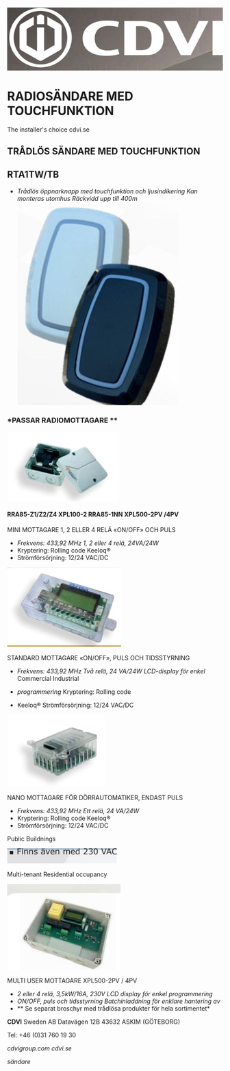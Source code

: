 ![](_page_0_Picture_0.jpeg)

# RADIOSÄNDARE MED TOUCHFUNKTION

The installer's choice cdvi.se

## TRÅDLÖS SÄNDARE MED TOUCHFUNKTION

## **RTA1TW/TB**

- *Trådlös öppnarknapp med touchfunktion och ljusindikering Kan monteras utomhus Räckvidd upp till 400m*
![](_page_1_Picture_3.jpeg)

### *PASSAR RADIOMOTTAGARE **

![](_page_1_Picture_5.jpeg)

#### **RRA85-Z1/Z2/Z4 XPL100-2 RRA85-1NN XPL500-2PV /4PV**

MINI MOTTAGARE 1, 2 ELLER 4 RELÄ «ON/OFF» OCH PULS

- *Frekvens: 433,92 MHz 1, 2 eller 4 relä, 24VA/24W*
- Kryptering: Rolling code Keeloq®
- Strömförsörjning: 12/24 VAC/DC

![](_page_1_Picture_11.jpeg)

STANDARD MOTTAGARE «ON/OFF», PULS OCH TIDSSTYRNING

- *Frekvens: 433,92 MHz Två relä, 24 VA/24W LCD-display för enkel*
Commercial Industrial

- *programmering* Kryptering: Rolling code
- Keeloq® Strömförsörjning: 12/24 VAC/DC

![](_page_1_Picture_17.jpeg)

NANO MOTTAGARE FÖR DÖRRAUTOMATIKER, ENDAST PULS

- *Frekvens: 433,92 MHz Ett relä, 24 VA/24W*
- Kryptering: Rolling code Keeloq®
- Strömförsörjning: 12/24 VAC/DC

Public Buildnings

![](_page_1_Picture_23.jpeg)

Multi-tenant Residential occupancy

![](_page_1_Picture_24.jpeg)

MULTI USER MOTTAGARE XPL500-2PV / 4PV

- *2 eller 4 relä, 3,5kW/16A, 230V LCD display för enkel programmering*
- *ON/OFF, puls och tidsstyrning Batchinladdning för enklare hantering av*
- ** Se separat broschyr med trådlösa produkter för hela sortimentet*

**CDVI** Sweden AB Datavägen 12B 43632 ASKIM (GÖTEBORG)

Tel: +46 (0)31 760 19 30

*cdvigroup.com cdvi.se*

 *sändare*